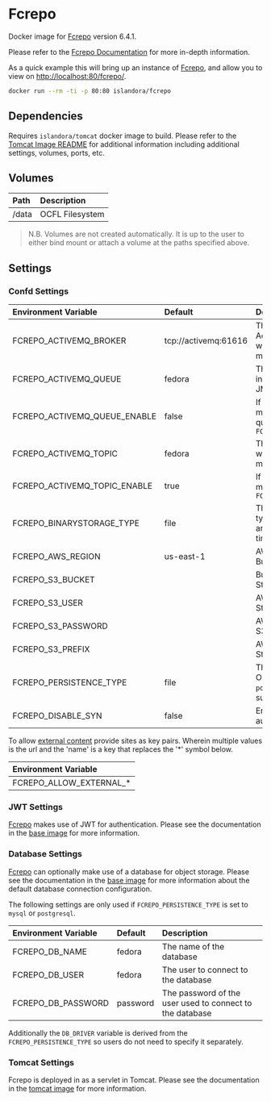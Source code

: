 # Fcrepo

Docker image for [Fcrepo] version 6.4.1.

Please refer to the [Fcrepo Documentation] for more in-depth information.

As a quick example this will bring up an instance of [Fcrepo], and allow you
to view on <http://localhost:80/fcrepo/>.

```bash
docker run --rm -ti -p 80:80 islandora/fcrepo
```

## Dependencies

Requires `islandora/tomcat` docker image to build. Please refer to the
[Tomcat Image README](../tomcat/README.md) for additional information including
additional settings, volumes, ports, etc.

## Volumes

| Path  | Description     |
| :---- | :-------------- |
| /data | OCFL Filesystem |

> N.B. Volumes are not created automatically. It is up to the user to either bind
> mount or attach a volume at the paths specified above.

## Settings

### Confd Settings

| Environment Variable         | Default              | Description                                                                          |
| :--------------------------- | :------------------- | :----------------------------------------------------------------------------------- |
| FCREPO_ACTIVEMQ_BROKER       | tcp://activemq:61616 | The location of the ActiveMQ Broker in which to publish JMS messages to              |
| FCREPO_ACTIVEMQ_QUEUE        | fedora               | The ActiveMQ Queue in which to publish JMS messages                                  |
| FCREPO_ACTIVEMQ_QUEUE_ENABLE | false                | If `true` publish JMS messages on the queue `FCREPO_ACTIVEMQ_QUEUE`                  |
| FCREPO_ACTIVEMQ_TOPIC        | fedora               | The ActiveMQ Topic in which to publish JMS messages                                  |
| FCREPO_ACTIVEMQ_TOPIC_ENABLE | true                 | If `true` publish JMS messages on the topic `FCREPO_ACTIVEMQ_TOPIC`                  |
| FCREPO_BINARYSTORAGE_TYPE    | file                 | The binary storage type. Only `file` and `s3` are supported at this time             |
| FCREPO_AWS_REGION            | us-east-1            | AWS Region for S3 Bucket                                                             |
| FCREPO_S3_BUCKET             |                      | Bucket to use for S3 Storage                                                         |
| FCREPO_S3_USER               |                      | AWS User for S3 Storage                                                              |
| FCREPO_S3_PASSWORD           |                      | AWS Secret Token for S3 Storage                                                      |
| FCREPO_S3_PREFIX             |                      | AWS Prefix for S3 Storage                                                            |
| FCREPO_PERSISTENCE_TYPE      | file                 | The object store type. Only `file`, `mysql`, `postgresql` are supported at this time |
| FCREPO_DISABLE_SYN           | false                | Enable or disable authentication via [Syn](https://github.com/Islandora/Syn)         |

To allow [external content] provide sites as key pairs. Wherein multiple values
is the url and the 'name' is a key that replaces the '*' symbol below.

| Environment Variable    |
| :---------------------- |
| FCREPO_ALLOW_EXTERNAL_* |

### JWT Settings

[Fcrepo] makes use of JWT for authentication. Please see the documentation in
the [base image] for more information.

### Database Settings

[Fcrepo] can optionally make use of a database for object storage. Please see
the documentation in the [base image] for more information about the default
database connection configuration.

The following settings are only used if `FCREPO_PERSISTENCE_TYPE` is set to
`mysql` or `postgresql`.

| Environment Variable | Default  | Description                                              |
| :------------------- | :------- | :------------------------------------------------------- |
| FCREPO_DB_NAME       | fedora   | The name of the database                                 |
| FCREPO_DB_USER       | fedora   | The user to connect to the database                      |
| FCREPO_DB_PASSWORD   | password | The password of the user used to connect to the database |

Additionally the `DB_DRIVER` variable is derived from the
`FCREPO_PERSISTENCE_TYPE` so users do not need to specify it separately.

### Tomcat Settings

Fcrepo is deployed in as a servlet in Tomcat. Please see the documentation in
the [tomcat image] for more information.

[base image]: ../base/README.md
[external content]: https://wiki.lyrasis.org/display/FEDORA6x/External+Content
[Fcrepo Documentation]: https://wiki.lyrasis.org/display/FF
[Fcrepo]: https://github.com/fcrepo/fcrepo
[s3]: https://aws.amazon.com/s3/
[tomcat image]: ../tomcat/README.md
